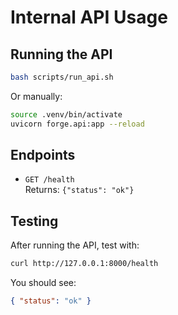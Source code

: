 # Internal API Usage

## Running the API

```bash
bash scripts/run_api.sh
```

Or manually:

```bash
source .venv/bin/activate
uvicorn forge.api:app --reload
```

## Endpoints

- `GET /health`  
  Returns: `{"status": "ok"}`

## Testing

After running the API, test with:

```bash
curl http://127.0.0.1:8000/health
```

You should see:

```json
{ "status": "ok" }
```
